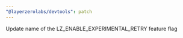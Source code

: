 ```yaml
---
"@layerzerolabs/devtools": patch
---
```


Update name of the LZ_ENABLE_EXPERIMENTAL_RETRY feature flag
